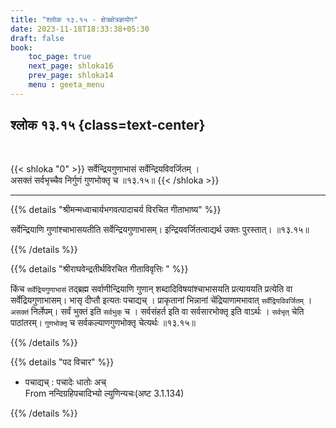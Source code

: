 ```yaml
---
title: "श्लोक १३.१५ - क्षेत्रक्षेत्रज्ञयोग"
date: 2023-11-18T18:33:38+05:30
draft: false
book:
    toc_page: true
    next_page: shloka16
    prev_page: shloka14
    menu : geeta_menu
---
```




## श्लोक १३.१५ {class=text-center}

<br/>

{{< shloka  "0"  >}}
सर्वेन्द्रियगुणाभासं सर्वेन्द्रियविवर्जितम् ।  
असक्तं सर्वभृच्चैव निर्गुणं गुणभोक्तृ च ॥१३.१५॥
{{< /shloka >}}

---


{{% details "श्रीमन्मध्वाचार्यभगवत्पादाचर्य विरचित  गीताभाष्य" %}}

सर्वेन्द्रियाणि गुणांश्चाभासयतीति सर्वेन्द्रियगुणाभासम्। 
इन्द्रियवर्जितत्वाद्यर्थ उक्तः पुरस्तात्। ॥१३.१५॥

{{% /details %}}



{{% details "श्रीराघवेन्द्रतीर्थविरचित गीताविवृत्तिः " %}}

किंच `सर्वेद्रियगुणाभासं` तद्ब्रह्म सर्वाणीन्द्रियाणि 
गुणान्‌ शब्दादिविषयांश्चाभासयति प्रत्याययति प्रत्येति वा 
सर्वेंद्रियगुणाभासम्‌। भासृ दीप्तौ इत्यतः पचाद्यच्‌ । 
प्राकृतानां भिन्नानां 
चेंद्रियाणामभावात् `सर्वेंद्रियविवर्जितम्‌` । 
`असक्तं` निर्लेपम्‌। सर्वं भुक्तं इति `सर्वभुक्`‌ च । 
सर्वसंहर्त इति वा सर्वसारभोक्तृ इति वाऽर्थः । 
`सर्वभृत्` चेति पाठांतरम्‌। `गुणभोक्तृ` च 
सर्वकल्याणगुणभोक्तृ चेत्यर्थः ॥१३.१५॥


{{% /details %}}



{{% details "पद विचार" %}}

- पचाद्यच्‌ : पचादेः धातोः अच्   
         From नन्दिग्रहिपचादिभ्यो ल्युणिन्यचः(अष्ट 3.1.134)

{{% /details %}}
